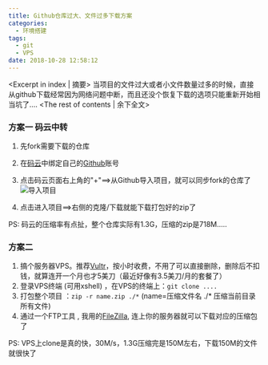```yaml
---
title: Github仓库过大、文件过多下载方案
categories:
  - 环境搭建
tags:
  - git
  - VPS
date: 2018-10-28 12:58:12
---
```


<Excerpt in index | 摘要> 
当项目的文件过大或者小文件数量过多的时候，直接从github下载经常因为网络问题中断，而且还没个恢复下载的选项只能重新开始相当坑了....<!-- more -->
<The rest of contents | 余下全文>

### 方案一 码云中转
1. 先fork需要下载的仓库
2. 在[码云](https://gitee.com)中绑定自己的[Github](https://github.com)账号
3. 点击码云页面右上角的"+"==>从Github导入项目，就可以同步fork的仓库了
![导入项目](https://upload-images.jianshu.io/upload_images/2756183-008f666a511e238a.png?imageMogr2/auto-orient/strip%7CimageView2/2/w/1240)

4. 点击进入项目==>右侧的克隆/下载就能下载打包好的zip了

PS: 码云的压缩率有点扯，整个仓库实际有1.3G，压缩的zip是718M.....

### 方案二
1. 搞个服务器VPS。推荐[Vultr](https://www.vultr.com)，按小时收费，不用了可以直接删除，删除后不扣钱，就算连开一个月也才5美刀（最近好像有3.5美刀/月的套餐了）
2. 登录VPS终端 (可用xshell) ，在VPS的终端上：`git clone ....`
3. 打包整个项目 ：`zip -r name.zip ./*` (name=压缩文件名 ./* 压缩当前目录所有文件)
4. 通过一个FTP工具 , 我用的[FileZilla](https://filezilla-project.org), 连上你的服务器就可以下载对应的压缩包了

PS: VPS上clone是真的快，30M/s，1.3G压缩完是150M左右，下载150M的文件就很快了



